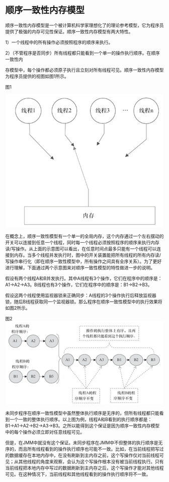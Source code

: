 # 顺序一致性内存模型

顺序一致性内存模型是一个被计算机科学家理想化了的理论参考模型，它为程序员提供了极强的内存可见性保证。顺序一致性内存模型有两大特性。

1）一个线程中的所有操作必须按照程序的顺序来执行。

2）（不管程序是否同步）所有线程都只能看到一个单一的操作执行顺序。在顺序一致性内

存模型中，每个操作都必须原子执行且立刻对所有线程可见。顺序一致性内存模型为程序员提供的视图如图1所示。

图1

![](/assets/import-3-1.png)

在概念上，顺序一致性模型有一个单一的全局内存，这个内存通过一个左右摆动的开关可以连接到任意一个线程，同时每一个线程必须按照程序的顺序来执行内存读/写操作。从上面的示意图可以看出，在任意时间点最多只能有一个线程可以连接到内存。当多个线程并发执行时，图中的开关装置能把所有线程的所有内存读/写操作串行化（即在顺序一致性模型中，所有操作之间具有全序关系）。为了更好进行理解，下面通过两个示意图来对顺序一致性模型的特性做进一步的说明。

假设有两个线程A和B并发执行。其中A线程有3个操作，它们在程序中的顺序是：A1→A2→A3。B线程也有3个操作，它们在程序中的顺序是：B1→B2→B3。

假设这两个线程使用监视器锁来正确同步：A线程的3个操作执行后释放监视器锁，随后B线程获取同一个监视器锁。那么程序在顺序一致性模型中的执行效果将如图2所示。

图2![](/assets/import-3-2.png)

未同步程序在顺序一致性模型中虽然整体执行顺序是无序的，但所有线程都只能看到一个一致的整体执行顺序。以上图为例，线程A和B看到的执行顺序都是：B1→A1→A2→B2→A3→B3。之所以能得到这个保证是因为顺序一致性内存模型中的每个操作必须立即对任意线程可见。

但是，在JMM中就没有这个保证。未同步程序在JMM中不但整体的执行顺序是无序的，而且所有线程看到的操作执行顺序也可能不一致。比如，在当前线程把写过的数据缓存在本地内存中，在没有刷新到主内存之前，这个写操作仅对当前线程可见；从其他线程的角度来观察，会认为这个写操作根本没有被当前线程执行。只有当前线程把本地内存中写过的数据刷新到主内存之后，这个写操作才能对其他线程可见。在这种情况下，当前线程和其他线程看到的操作执行顺序将不一致。

